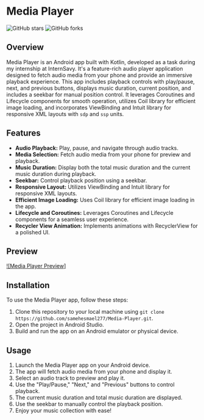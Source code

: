 # Media Player

![GitHub stars](https://img.shields.io/github/stars/samehesmael277/Media-Player?style=flat-square)
![GitHub forks](https://img.shields.io/github/forks/samehesmael277/Media-Player?style=flat-square)

## Overview

Media Player is an Android app built with Kotlin, developed as a task during my internship at InternSavy. It's a feature-rich audio player application designed to fetch audio media from your phone and provide an immersive playback experience. This app includes playback controls with play/pause, next, and previous buttons, displays music duration, current position, and includes a seekbar for manual position control. It leverages Coroutines and Lifecycle components for smooth operation, utilizes Coil library for efficient image loading, and incorporates ViewBinding and Intuit library for responsive XML layouts with `sdp` and `ssp` units.

## Features

- **Audio Playback:** Play, pause, and navigate through audio tracks.
- **Media Selection:** Fetch audio media from your phone for preview and playback.
- **Music Duration:** Display both the total music duration and the current music duration during playback.
- **Seekbar:** Control playback position using a seekbar.
- **Responsive Layout:** Utilizes ViewBinding and Intuit library for responsive XML layouts.
- **Efficient Image Loading:** Uses Coil library for efficient image loading in the app.
- **Lifecycle and Coroutines:** Leverages Coroutines and Lifecycle components for a seamless user experience.
- **Recycler View Animation:** Implements animations with RecyclerView for a polished UI.

## Preview

[![Media Player Preview]](https://github.com/samehesmael277/Media-Player/assets/91541580/9d9c9ccf-687b-4635-8ffe-aca8a8f6d32d)

## Installation

To use the Media Player app, follow these steps:

1. Clone this repository to your local machine using `git clone https://github.com/samehesmael277/Media-Player.git`.
2. Open the project in Android Studio.
3. Build and run the app on an Android emulator or physical device.

## Usage

1. Launch the Media Player app on your Android device.
2. The app will fetch audio media from your phone and display it.
3. Select an audio track to preview and play it.
4. Use the "Play/Pause," "Next," and "Previous" buttons to control playback.
5. The current music duration and total music duration are displayed.
6. Use the seekbar to manually control the playback position.
7. Enjoy your music collection with ease!
